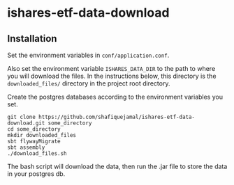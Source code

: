 # ishares-etf-data-download

## Installation

Set the environment variables in `conf/application.conf`. 

Also set the environment variable `ISHARES_DATA_DIR` to the path to where you will download the files. In the instructions below, this directory is the `downloaded_files/` directory in the project root directory.

Create the postgres databases according to the environment variables you set.


```
git clone https://github.com/shafiquejamal/ishares-etf-data-download.git some_directory
cd some_directory
mkdir downloaded_files
sbt flywayMigrate
sbt assembly
./download_files.sh
```

The bash script will download the data, then run the .jar file to store the data in your postgres db.
